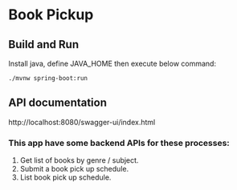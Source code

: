 # Book Pickup


## Build and Run
Install java, define JAVA_HOME then execute below command:

    ./mvnw spring-boot:run


## API documentation
http://localhost:8080/swagger-ui/index.html


### This app have some backend APIs for these processes:
1. Get list of books by genre / subject.
2. Submit a book pick up schedule.
3. List book pick up schedule.